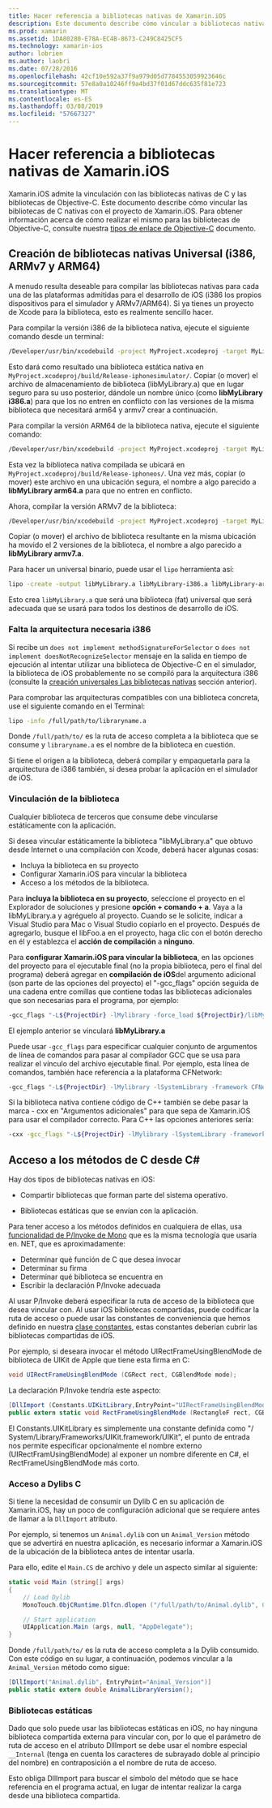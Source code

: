 ```yaml
---
title: Hacer referencia a bibliotecas nativas de Xamarin.iOS
description: Este documento describe cómo vincular a bibliotecas nativas de C en una aplicación de Xamarin.iOS. Describe cómo crear bibliotecas nativas universales y el acceso a los métodos de C desde C#.
ms.prod: xamarin
ms.assetid: 1DA80280-E78A-EC4B-8673-C249C8425CF5
ms.technology: xamarin-ios
author: lobrien
ms.author: laobri
ms.date: 07/28/2016
ms.openlocfilehash: 42cf10e592a37f9a979d05d7784553059923646c
ms.sourcegitcommit: 57e8a0a10246ff9a4bd37f01d67ddc635f81e723
ms.translationtype: MT
ms.contentlocale: es-ES
ms.lasthandoff: 03/08/2019
ms.locfileid: "57667327"
---
```

# <a name="referencing-native-libraries-in-xamarinios"></a>Hacer referencia a bibliotecas nativas de Xamarin.iOS

Xamarin.iOS admite la vinculación con las bibliotecas nativas de C y las bibliotecas de Objective-C. Este documento describe cómo vincular las bibliotecas de C nativas con el proyecto de Xamarin.iOS. Para obtener información acerca de cómo realizar el mismo para las bibliotecas de Objective-C, consulte nuestra [tipos de enlace de Objective-C](~/ios/platform/binding-objective-c/index.md) documento.

<a name="building_native" />

## <a name="building-universal-native-libraries-i386-armv7-and-arm64"></a>Creación de bibliotecas nativas Universal (i386, ARMv7 y ARM64)

A menudo resulta deseable para compilar las bibliotecas nativas para cada una de las plataformas admitidas para el desarrollo de iOS (i386 los propios dispositivos para el simulador y ARMv7/ARM64). Si ya tienes un proyecto de Xcode para la biblioteca, esto es realmente sencillo hacer.

Para compilar la versión i386 de la biblioteca nativa, ejecute el siguiente comando desde un terminal:

```bash
/Developer/usr/bin/xcodebuild -project MyProject.xcodeproj -target MyLibrary -sdk iphonesimulator -arch i386 -configuration Release clean build
```

Esto dará como resultado una biblioteca estática nativa en `MyProject.xcodeproj/build/Release-iphonesimulator/`. Copiar (o mover) el archivo de almacenamiento de biblioteca (libMyLibrary.a) que en lugar seguro para su uso posterior, dándole un nombre único (como **libMyLibrary i386.a**) para que los no entren en conflicto con las versiones de la misma biblioteca que necesitará arm64 y armv7 crear a continuación.

Para compilar la versión ARM64 de la biblioteca nativa, ejecute el siguiente comando:

```bash
/Developer/usr/bin/xcodebuild -project MyProject.xcodeproj -target MyLibrary -sdk iphoneos -arch arm64 -configuration Release clean build
```

Esta vez la biblioteca nativa compilada se ubicará en `MyProject.xcodeproj/build/Release-iphoneos/`. Una vez más, copiar (o mover) este archivo en una ubicación segura, el nombre a algo parecido a **libMyLibrary arm64.a** para que no entren en conflicto.

Ahora, compilar la versión ARMv7 de la biblioteca:

```bash
/Developer/usr/bin/xcodebuild -project MyProject.xcodeproj -target MyLibrary -sdk iphoneos -arch armv7 -configuration Release clean build
```

Copiar (o mover) el archivo de biblioteca resultante en la misma ubicación ha movido el 2 versiones de la biblioteca, el nombre a algo parecido a **libMyLibrary armv7.a**.

Para hacer un universal binario, puede usar el `lipo` herramienta así:

```bash
lipo -create -output libMyLibrary.a libMyLibrary-i386.a libMyLibrary-arm64.a libMyLibrary-armv7.a
```

Esto crea `libMyLibrary.a` que será una biblioteca (fat) universal que será adecuada que se usará para todos los destinos de desarrollo de iOS.


### <a name="missing-required-architecture-i386"></a>Falta la arquitectura necesaria i386

Si recibe un `does not implement methodSignatureForSelector` o `does not implement doesNotRecognizeSelector` mensaje en la salida en tiempo de ejecución al intentar utilizar una biblioteca de Objective-C en el simulador, la biblioteca de iOS probablemente no se compiló para la arquitectura i386 (consulte la [creación universales Las bibliotecas nativas](#building_native) sección anterior).

Para comprobar las arquitecturas compatibles con una biblioteca concreta, use el siguiente comando en el Terminal:

```bash
lipo -info /full/path/to/libraryname.a
```

Donde `/full/path/to/` es la ruta de acceso completa a la biblioteca que se consume y `libraryname.a` es el nombre de la biblioteca en cuestión.

Si tiene el origen a la biblioteca, deberá compilar y empaquetarla para la arquitectura de i386 también, si desea probar la aplicación en el simulador de iOS.

### <a name="linking-your-library"></a>Vinculación de la biblioteca

Cualquier biblioteca de terceros que consume debe vincularse estáticamente con la aplicación. 

Si desea vincular estáticamente la biblioteca "libMyLibrary.a" que obtuvo desde Internet o una compilación con Xcode, deberá hacer algunas cosas:

-  Incluya la biblioteca en su proyecto
-  Configurar Xamarin.iOS para vincular la biblioteca
-  Acceso a los métodos de la biblioteca.


Para **incluya la biblioteca en su proyecto**, seleccione el proyecto en el Explorador de soluciones y presione **opción + comando + a**. Vaya a la libMyLibrary.a y agréguelo al proyecto. Cuando se le solicite, indicar a Visual Studio para Mac o Visual Studio copiarlo en el proyecto. Después de agregarlo, busque el libFoo.a en el proyecto, haga clic con el botón derecho en él y establezca el **acción de compilación** a **ninguno**.

Para **configurar Xamarin.iOS para vincular la biblioteca**, en las opciones del proyecto para el ejecutable final (no la propia biblioteca, pero el final del programa) deberá agregar en **compilación de iOS**del argumento adicional (son parte de las opciones del proyecto) el "-gcc_flags" opción seguida de una cadena entre comillas que contiene todas las bibliotecas adicionales que son necesarias para el programa, por ejemplo:

```bash
-gcc_flags "-L${ProjectDir} -lMylibrary -force_load ${ProjectDir}/libMyLibrary.a"
```

El ejemplo anterior se vinculará **libMyLibrary.a**

Puede usar `-gcc_flags` para especificar cualquier conjunto de argumentos de línea de comandos para pasar al compilador GCC que se usa para realizar el vínculo del archivo ejecutable final. Por ejemplo, esta línea de comandos, también hace referencia a la plataforma CFNetwork:

```bash
-gcc_flags "-L${ProjectDir} -lMylibrary -lSystemLibrary -framework CFNetwork -force_load ${ProjectDir}/libMyLibrary.a"
```

Si la biblioteca nativa contiene código de C++ también se debe pasar la marca - cxx en "Argumentos adicionales" para que sepa de Xamarin.iOS para usar el compilador correcto. Para C++ las opciones anteriores sería:

```bash
-cxx -gcc_flags "-L${ProjectDir} -lMylibrary -lSystemLibrary -framework CFNetwork -force_load ${ProjectDir}/libMyLibrary.a"
```

<a name="Accessing_C_Methods_from_C#" />

## <a name="accessing-c-methods-from-c35"></a>Acceso a los métodos de C desde C&#35;

Hay dos tipos de bibliotecas nativas en iOS:

-  Compartir bibliotecas que forman parte del sistema operativo.

-  Bibliotecas estáticas que se envían con la aplicación.


Para tener acceso a los métodos definidos en cualquiera de ellas, usa [funcionalidad de P/Invoke de Mono](https://www.mono-project.com/docs/advanced/pinvoke/) que es la misma tecnología que usaría en. NET, que es aproximadamente:

-  Determinar qué función de C que desea invocar
-  Determinar su firma
-  Determinar qué biblioteca se encuentra en
-  Escribir la declaración P/Invoke adecuada


Al usar P/Invoke deberá especificar la ruta de acceso de la biblioteca que desea vincular con. Al usar iOS bibliotecas compartidas, puede codificar la ruta de acceso o puede usar las constantes de conveniencia que hemos definido en nuestra [clase constantes](https://developer.xamarin.com/api/type/Constants/), estas constantes deberían cubrir las bibliotecas compartidas de iOS.

Por ejemplo, si deseara invocar el método UIRectFrameUsingBlendMode de biblioteca de UIKit de Apple que tiene esta firma en C:

```csharp
void UIRectFrameUsingBlendMode (CGRect rect, CGBlendMode mode);
```

La declaración P/Invoke tendría este aspecto:

```csharp
[DllImport (Constants.UIKitLibrary,EntryPoint="UIRectFrameUsingBlendMode")]
public extern static void RectFrameUsingBlendMode (RectangleF rect, CGBlendMode blendMode);
```

El Constants.UIKitLibrary es simplemente una constante definida como "/ System/Library/Frameworks/UIKit.framework/UIKit", el punto de entrada nos permite especificar opcionalmente el nombre externo (UIRectFramUsingBlendMode) al exponer un nombre diferente en C#, el RectFrameUsingBlendMode más corto.

<a name="Accessing_C_Dylibs" />

### <a name="accessing-c-dylibs"></a>Acceso a Dylibs C

Si tiene la necesidad de consumir un Dylib C en su aplicación de Xamarin.iOS, hay un poco de configuración adicional que se requiere antes de llamar a la `DllImport` atributo.

Por ejemplo, si tenemos un `Animal.dylib` con un `Animal_Version` método que se advertirá en nuestra aplicación, es necesario informar a Xamarin.iOS de la ubicación de la biblioteca antes de intentar usarla.

Para ello, edite el `Main.CS` de archivo y dele un aspecto similar al siguiente:

```csharp
static void Main (string[] args)
{
    // Load Dylib
    MonoTouch.ObjCRuntime.Dlfcn.dlopen ("/full/path/to/Animal.dylib", 0);

    // Start application
    UIApplication.Main (args, null, "AppDelegate");
}
```

Donde `/full/path/to/` es la ruta de acceso completa a la Dylib consumido. Con este código en su lugar, a continuación, podemos vincular a la `Animal_Version` método como sigue:

```csharp
[DllImport("Animal.dylib", EntryPoint="Animal_Version")]
public static extern double AnimalLibraryVersion();
```

<a name="Static_Libraries" />

### <a name="static-libraries"></a>Bibliotecas estáticas

Dado que solo puede usar las bibliotecas estáticas en iOS, no hay ninguna biblioteca compartida externa para vincular con, por lo que el parámetro de ruta de acceso en el atributo DllImport se debe usar el nombre especial `__Internal` (tenga en cuenta los caracteres de subrayado doble al principio del nombre) en contraposición a el nombre de ruta de acceso.

Esto obliga DllImport para buscar el símbolo del método que se hace referencia en el programa actual, en lugar de intentar realizar la carga desde una biblioteca compartida.

